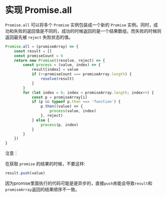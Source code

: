 # 实现 Promise.all

`Promise.all` 可以将多个 `Promise` 实例包装成一个新的 `Promise` 实例。同时，成功和失败的返回值是不同的，成功的时候返回的是一个结果数组，而失败的时候则返回最先被 `reject` 失败状态的值。

```js
Promise.all = (promiseArray) => {
    const result = []
    const promiseCount = 0
    return new Promise((resolve, reject) => {
        const process = (value, index) => {
            result[index] = value
            if (++promiseCount === promiseArray.length) {
                resolve(result)
            }
        }
        for (let index = 0; index < promiseArray.length; index++) {
            const p = promiseArray[i]
            if (p && typeof p.then === 'function') {
                p.then((value) => {
                    process(value, index)
                }, reject)
            } else {
                process(p, index)
            }
        }
    })
}
```

注意：

在获取 `promise` 的结果的时候，不要这样:

```js
result.push(value)
```

因为promise里面执行的代码可能是是异步的，直接`push`肯能会导致`result`和`promiseArray`返回的结果顺序不一致。

